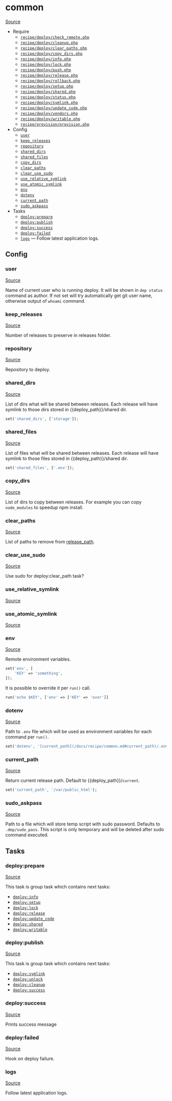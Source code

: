 <!-- DO NOT EDIT THIS FILE! -->
<!-- Instead edit recipe/common.php -->
<!-- Then run bin/docgen -->

# common

[Source](/recipe/common.php)



* Require
  * [`recipe/deploy/check_remote.php`](/docs/recipe/deploy/check_remote.md)
  * [`recipe/deploy/cleanup.php`](/docs/recipe/deploy/cleanup.md)
  * [`recipe/deploy/clear_paths.php`](/docs/recipe/deploy/clear_paths.md)
  * [`recipe/deploy/copy_dirs.php`](/docs/recipe/deploy/copy_dirs.md)
  * [`recipe/deploy/info.php`](/docs/recipe/deploy/info.md)
  * [`recipe/deploy/lock.php`](/docs/recipe/deploy/lock.md)
  * [`recipe/deploy/push.php`](/docs/recipe/deploy/push.md)
  * [`recipe/deploy/release.php`](/docs/recipe/deploy/release.md)
  * [`recipe/deploy/rollback.php`](/docs/recipe/deploy/rollback.md)
  * [`recipe/deploy/setup.php`](/docs/recipe/deploy/setup.md)
  * [`recipe/deploy/shared.php`](/docs/recipe/deploy/shared.md)
  * [`recipe/deploy/status.php`](/docs/recipe/deploy/status.md)
  * [`recipe/deploy/symlink.php`](/docs/recipe/deploy/symlink.md)
  * [`recipe/deploy/update_code.php`](/docs/recipe/deploy/update_code.md)
  * [`recipe/deploy/vendors.php`](/docs/recipe/deploy/vendors.md)
  * [`recipe/deploy/writable.php`](/docs/recipe/deploy/writable.md)
  * [`recipe/provision/provision.php`](/docs/recipe/provision/provision.md)
* Config
  * [`user`](#user)
  * [`keep_releases`](#keep_releases)
  * [`repository`](#repository)
  * [`shared_dirs`](#shared_dirs)
  * [`shared_files`](#shared_files)
  * [`copy_dirs`](#copy_dirs)
  * [`clear_paths`](#clear_paths)
  * [`clear_use_sudo`](#clear_use_sudo)
  * [`use_relative_symlink`](#use_relative_symlink)
  * [`use_atomic_symlink`](#use_atomic_symlink)
  * [`env`](#env)
  * [`dotenv`](#dotenv)
  * [`current_path`](#current_path)
  * [`sudo_askpass`](#sudo_askpass)
* Tasks
  * [`deploy:prepare`](#deployprepare)
  * [`deploy:publish`](#deploypublish)
  * [`deploy:success`](#deploysuccess)
  * [`deploy:failed`](#deployfailed)
  * [`logs`](#logs) — Follow latest application logs.

## Config
### user
[Source](/recipe/common.php#L31)

Name of current user who is running deploy.
It will be shown in `dep status` command as author.
If not set will try automatically get git user name,
otherwise output of `whoami` command.

### keep_releases
[Source](/recipe/common.php#L48)

Number of releases to preserve in releases folder.

### repository
[Source](/recipe/common.php#L51)

Repository to deploy.

### shared_dirs
[Source](/recipe/common.php#L58)

List of dirs what will be shared between releases.
Each release will have symlink to those dirs stored in {{deploy_path}}/shared dir.
```php
set('shared_dirs', ['storage']);
```

### shared_files
[Source](/recipe/common.php#L65)

List of files what will be shared between releases.
Each release will have symlink to those files stored in {{deploy_path}}/shared dir.
```php
set('shared_files', ['.env']);
```

### copy_dirs
[Source](/recipe/common.php#L69)

List of dirs to copy between releases.
For example you can copy `node_modules` to speedup npm install.

### clear_paths
[Source](/recipe/common.php#L72)

List of paths to remove from [release_path](/docs/recipe/deploy/release.md#release_path).

### clear_use_sudo
[Source](/recipe/common.php#L75)

Use sudo for deploy:clear_path task?

### use_relative_symlink
[Source](/recipe/common.php#L77)



### use_atomic_symlink
[Source](/recipe/common.php#L80)



### env
[Source](/recipe/common.php#L98)

Remote environment variables.
```php
set('env', [
    'KEY' => 'something',
]);
```

It is possible to override it per `run()` call.

```php
run('echo $KEY', ['env' => ['KEY' => 'over']]
```

### dotenv
[Source](/recipe/common.php#L107)

Path to `.env` file which will be used as environment variables for each command per `run()`.

```php
set('dotenv', '[current_path](/docs/recipe/common.md#current_path)/.env');
```

### current_path
[Source](/recipe/common.php#L115)

Return current release path. Default to {{deploy_path}}/`current`.
```php
set('current_path', '/var/public_html');
```

### sudo_askpass
[Source](/recipe/common.php#L135)

Path to a file which will store temp script with sudo password.
Defaults to `.dep/sudo_pass`. This script is only temporary and will be deleted after
sudo command executed.


## Tasks
### deploy:prepare
[Source](/recipe/common.php#L150)



This task is group task which contains next tasks:
* [`deploy:info`](/docs/recipe/deploy/info.md#deployinfo)
* [`deploy:setup`](/docs/recipe/deploy/setup.md#deploysetup)
* [`deploy:lock`](/docs/recipe/deploy/lock.md#deploylock)
* [`deploy:release`](/docs/recipe/deploy/release.md#deployrelease)
* [`deploy:update_code`](/docs/recipe/deploy/update_code.md#deployupdate_code)
* [`deploy:shared`](/docs/recipe/deploy/shared.md#deployshared)
* [`deploy:writable`](/docs/recipe/deploy/writable.md#deploywritable)


### deploy:publish
[Source](/recipe/common.php#L160)



This task is group task which contains next tasks:
* [`deploy:symlink`](/docs/recipe/deploy/symlink.md#deploysymlink)
* [`deploy:unlock`](/docs/recipe/deploy/lock.md#deployunlock)
* [`deploy:cleanup`](/docs/recipe/deploy/cleanup.md#deploycleanup)
* [`deploy:success`](/docs/recipe/common.md#deploysuccess)


### deploy:success
[Source](/recipe/common.php#L170)

Prints success message

### deploy:failed
[Source](/recipe/common.php#L180)

Hook on deploy failure.

### logs
[Source](/recipe/common.php#L189)

Follow latest application logs.

